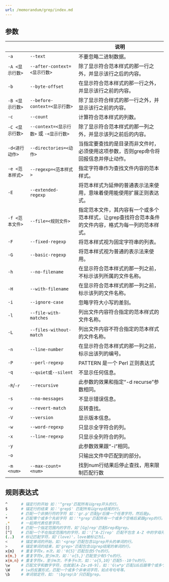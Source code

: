 ```yaml
---
url: /memorandum/grep/index.md
---
```

## 参数

|                 |                                         | 说明                                                                                                 |
| --------------- | --------------------------------------- | ---------------------------------------------------------------------------------------------------- |
| `-a`            | `--text`                                | 不要忽略二进制数据。                                                                                 |
| `-A <显示行数>` | `--after-context=<显示行数>`            | 除了显示符合范本样式的那一行之外，并显示该行之后的内容。                                             |
| `-b`            | `--byte-offset`                         | 在显示符合范本样式的那一行之外，并显示该行之前的内容。                                               |
| `-B <显示行数>` | `--before-context=<显示行数>`           | 除了显示符合样式的那一行之外，并显示该行之前的内容。                                                 |
| `-c`            | `--count`                               | 计算符合范本样式的列数。                                                                             |
| `-C <显示行数>` | `--context=<显示行数>` 或 `-<显示行数>` | 除了显示符合范本样式的那一列之外，并显示该列之前后的内容。                                           |
| `-d<进行动作>`  | `--directories=<动作>`                  | 当指定要查找的是目录而非文件时，必须使用这项参数，否则grep命令将回报信息并停止动作。                 |
| `-e <范本样式>` | `--regexp=<范本样式>`                   | 指定字符串作为查找文件内容的范本样式。                                                               |
| `-E`            | `--extended-regexp`                     | 将范本样式为延伸的普通表示法来使用，意味着使用能使用扩展正则表达式。                                 |
| `-f <范本文件>` | `--file=<规则文件>`                     | 指定范本文件，其内容有一个或多个范本样式，让grep查找符合范本条件的文件内容，格式为每一列的范本样式。 |
| `-F`            | `--fixed-regexp`                        | 将范本样式视为固定字符串的列表。                                                                     |
| `-G`            | `--basic-regexp`                        | 将范本样式视为普通的表示法来使用。                                                                   |
| `-h`            | `--no-filename`                         | 在显示符合范本样式的那一列之前，不标示该列所属的文件名称。                                           |
| `-H`            | `--with-filename`                       | 在显示符合范本样式的那一列之前，标示该列的文件名称。                                                 |
| `-i`            | `--ignore-case`                         | 忽略字符大小写的差别。                                                                               |
| `-l`            | `--file-with-matches`                   | 列出文件内容符合指定的范本样式的文件名称。                                                           |
| `-L`            | `--files-without-match`                 | 列出文件内容不符合指定的范本样式的文件名称。                                                         |
| `-n`            | `--line-number`                         | 在显示符合范本样式的那一列之前，标示出该列的编号。                                                   |
| `-P`            | `--perl-regexp`                         | PATTERN 是一个 Perl 正则表达式                                                                       |
| `-q`            | `--quiet或--silent`                     | 不显示任何信息。                                                                                     |
| `-R`/`-r`       | `--recursive`                           | 此参数的效果和指定“-d recurse”参数相同。                                                             |
| `-s`            | `--no-messages`                         | 不显示错误信息。                                                                                     |
| `-v`            | `--revert-match`                        | 反转查找。                                                                                           |
| `-V`            | `--version`                             | 显示版本信息。                                                                                       |
| `-w`            | `--word-regexp`                         | 只显示全字符合的列。                                                                                 |
| `-x`            | `--line-regexp`                         | 只显示全列符合的列。                                                                                 |
| `-y`            |                                         | 此参数效果跟“-i”相同。                                                                               |
| `-o`            |                                         | 只输出文件中匹配到的部分。                                                                           |
| `-m <num>`      | `--max-count=<num>`                     | 找到num行结果后停止查找，用来限制匹配行数                                                            |

## 规则表达式

```sh :no-line-numbers
^      # 锚定行的开始 如：'^grep'匹配所有以grep开头的行。
$      # 锚定行的结束 如：'grep$' 匹配所有以grep结尾的行。
.      # 匹配一个非换行符的字符 如：'gr.p'匹配gr后接一个任意字符，然后是p。
*      # 匹配零个或多个先前字符 如：'*grep'匹配所有一个或多个空格后紧跟grep的行。
.*     # 一起用代表任意字符。
[]     # 匹配一个指定范围内的字符，如'[Gg]rep'匹配Grep和grep。
[^]    # 匹配一个不在指定范围内的字符，如：'[^A-Z]rep' 匹配不包含 A-Z 中的字母开头，紧跟 rep 的行
(..)   # 标记匹配字符，如'(love)'，love被标记为1。
<      # 锚定单词的开始，如:'<grep'匹配包含以grep开头的单词的行。
>      # 锚定单词的结束，如'grep>'匹配包含以grep结尾的单词的行。
x{m}   # 重复字符x，m次，如：'0{5}'匹配包含5个o的行。
x{m,}  # 重复字符x,至少m次，如：'o{5,}'匹配至少有5个o的行。
x{m,n} # 重复字符x，至少m次，不多于n次，如：'o{5,10}'匹配5--10个o的行。
\w     # 匹配文字和数字字符，也就是[A-Za-z0-9]，如：'G\w*p'匹配以G后跟零个或多个文字或数字字符，然后是p。
\W     # \w的反置形式，匹配一个或多个非单词字符，如点号句号等。
\b     # 单词锁定符，如: '\bgrep\b'只匹配grep。
```
